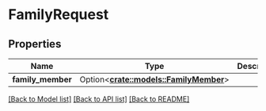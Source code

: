 # FamilyRequest

## Properties

Name | Type | Description | Notes
------------ | ------------- | ------------- | -------------
**family_member** | Option<[**crate::models::FamilyMember**](FamilyMember.md)> |  | [optional]

[[Back to Model list]](../README.md#documentation-for-models) [[Back to API list]](../README.md#documentation-for-api-endpoints) [[Back to README]](../README.md)



